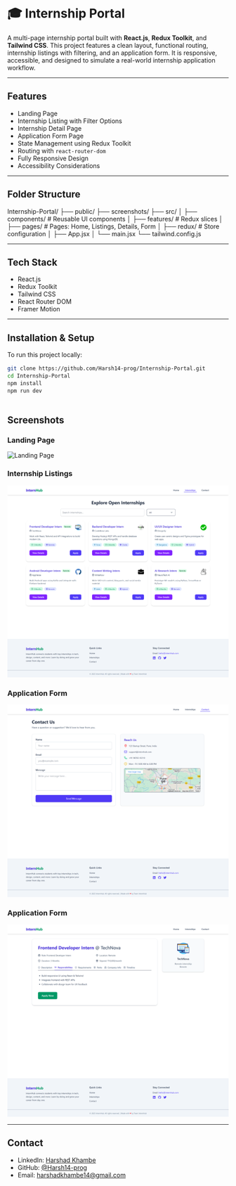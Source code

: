 # 🎓 Internship Portal

A multi-page internship portal built with **React.js**, **Redux Toolkit**, and **Tailwind CSS**. This project features a clean layout, functional routing, internship listings with filtering, and an application form. It is responsive, accessible, and designed to simulate a real-world internship application workflow.

---

## Features

- Landing Page  
- Internship Listing with Filter Options  
- Internship Detail Page  
- Application Form Page  
- State Management using Redux Toolkit  
- Routing with `react-router-dom`  
- Fully Responsive Design  
- Accessibility Considerations  

---

##  Folder Structure

Internship-Portal/
├── public/
├── screenshots/
├── src/
│ ├── components/ # Reusable UI components
│ ├── features/ # Redux slices
│ ├── pages/ # Pages: Home, Listings, Details, Form
│ ├── redux/ # Store configuration
│ ├── App.jsx
│ └── main.jsx
└── tailwind.config.js


---

##  Tech Stack

- React.js  
- Redux Toolkit  
- Tailwind CSS  
- React Router DOM
- Framer Motion 

---

##  Installation & Setup

To run this project locally:

```bash
git clone https://github.com/Harsh14-prog/Internship-Portal.git
cd Internship-Portal
npm install
npm run dev



```

## Screenshots

### Landing Page
![Landing Page](./Screenshots/Landing.png)

### Internship Listings
![Internship Listings](./Screenshots/Listing.png)

###  Application Form
![Contact](./Screenshots/contact.png)

###  Application Form
![Internship Details](./Screenshots/details.png)

---

## Contact

- LinkedIn: [Harshad Khambe](https://www.linkedin.com/in/harshad-khambe-33b06a255/)
- GitHub: [@Harsh14-prog](https://github.com/Harsh14-prog)
- Email: harshadkhambe14@gmail.com